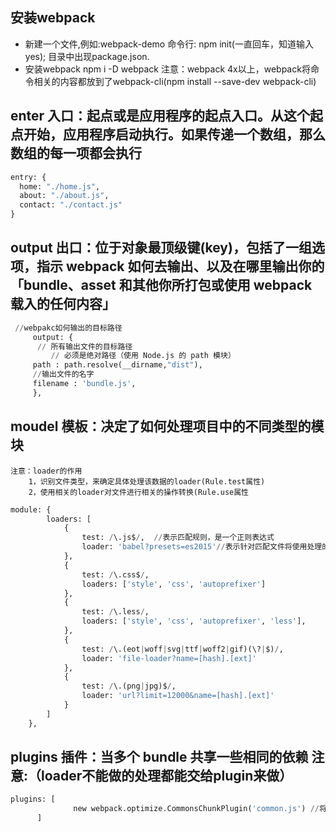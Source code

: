 ## 安装webpack
* 新建一个文件,例如:webpack-demo
    命令行: npm init(一直回车，知道输入yes); 目录中出现package.json.
* 安装webpack 
    npm i -D webpack
    注意：webpack 4x以上，webpack将命令相关的内容都放到了webpack-cli(npm install --save-dev  webpack-cli)

## enter 入口：起点或是应用程序的起点入口。从这个起点开始，应用程序启动执行。如果传递一个数组，那么数组的每一项都会执行
```python
entry: {
  home: "./home.js",
  about: "./about.js",
  contact: "./contact.js"
}
```

## output 出口：位于对象最顶级键(key)，包括了一组选项，指示 webpack 如何去输出、以及在哪里输出你的「bundle、asset 和其他你所打包或使用 webpack 载入的任何内容」
```python
 //webpakc如何输出的目标路径
     output: {
      // 所有输出文件的目标路径
         // 必须是绝对路径（使用 Node.js 的 path 模块）
     path : path.resolve(__dirname,"dist"),
     //输出文件的名字
     filename : 'bundle.js',
     },
```

## moudel 模板：决定了如何处理项目中的不同类型的模块
    注意：loader的作用
        1，识别文件类型，来确定具体处理该数据的loader(Rule.test属性)
        2，使用相关的loader对文件进行相关的操作转换(Rule.use属性
```python
module: {
        loaders: [
            {
                test: /\.js$/,  //表示匹配规则，是一个正则表达式
                loader: 'babel?presets=es2015'//表示针对匹配文件将使用处理的loader
            },
            {
                test: /\.css$/,
                loaders: ['style', 'css', 'autoprefixer']
	        },
            {
                test: /\.less/,
                loaders: ['style', 'css', 'autoprefixer', 'less'],
            },
            {
                test: /\.(eot|woff|svg|ttf|woff2|gif)(\?|$)/,
                loader: 'file-loader?name=[hash].[ext]'
	        },
            {
                test: /\.(png|jpg)$/,
                loader: 'url?limit=12000&name=[hash].[ext]'
	        }
        ]
    },
```

## plugins 插件：当多个 bundle 共享一些相同的依赖 注意:（loader不能做的处理都能交给plugin来做）
```python
plugins: [
			  new webpack.optimize.CommonsChunkPlugin('common.js') //将公用模块，打包进common.js
	  ]
```
## 